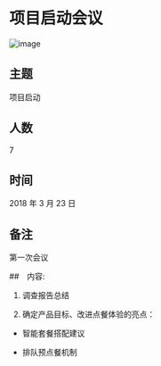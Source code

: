 # 项目启动会议

![image](https://raw.githubusercontent.com/OrderingService/Dashboard/gh-pages/imgs/mind_map.png)

## 主题

项目启动

## 人数
7

## 时间
2018 年 3 月 23 日

## 备注

第一次会议

##　内容:

1. 调查报告总结

2. 确定产品目标、改进点餐体验的亮点：

 - 智能套餐搭配建议

 - 排队预点餐机制
